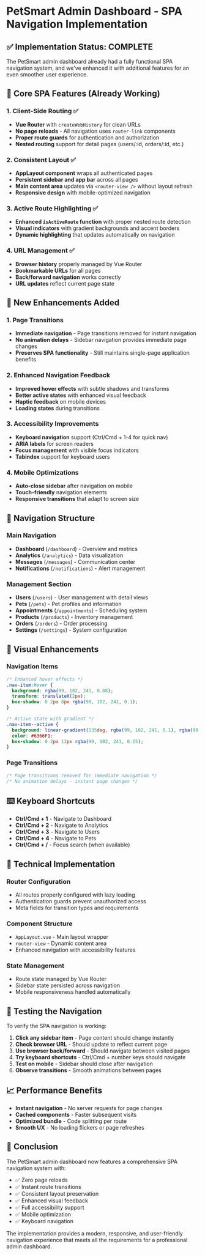 # PetSmart Admin Dashboard - SPA Navigation Implementation

## ✅ Implementation Status: COMPLETE

The PetSmart admin dashboard already had a fully functional SPA navigation system, and we've enhanced it with additional features for an even smoother user experience.

## 🎯 Core SPA Features (Already Working)

### 1. Client-Side Routing ✅
- **Vue Router** with `createWebHistory` for clean URLs
- **No page reloads** - All navigation uses `router-link` components
- **Proper route guards** for authentication and authorization
- **Nested routing** support for detail pages (users/:id, orders/:id, etc.)

### 2. Consistent Layout ✅
- **AppLayout component** wraps all authenticated pages
- **Persistent sidebar and app bar** across all pages
- **Main content area** updates via `<router-view />` without layout refresh
- **Responsive design** with mobile-optimized navigation

### 3. Active Route Highlighting ✅
- **Enhanced `isActiveRoute` function** with proper nested route detection
- **Visual indicators** with gradient backgrounds and accent borders
- **Dynamic highlighting** that updates automatically on navigation

### 4. URL Management ✅
- **Browser history** properly managed by Vue Router
- **Bookmarkable URLs** for all pages
- **Back/forward navigation** works correctly
- **URL updates** reflect current page state

## 🚀 New Enhancements Added

### 1. Page Transitions
- **Immediate navigation** - Page transitions removed for instant navigation
- **No animation delays** - Sidebar navigation provides immediate page changes
- **Preserves SPA functionality** - Still maintains single-page application benefits

### 2. Enhanced Navigation Feedback
- **Improved hover effects** with subtle shadows and transforms
- **Better active states** with enhanced visual feedback
- **Haptic feedback** on mobile devices
- **Loading states** during transitions

### 3. Accessibility Improvements
- **Keyboard navigation** support (Ctrl/Cmd + 1-4 for quick nav)
- **ARIA labels** for screen readers
- **Focus management** with visible focus indicators
- **Tabindex** support for keyboard users

### 4. Mobile Optimizations
- **Auto-close sidebar** after navigation on mobile
- **Touch-friendly** navigation elements
- **Responsive transitions** that adapt to screen size

## 📱 Navigation Structure

### Main Navigation
- **Dashboard** (`/dashboard`) - Overview and metrics
- **Analytics** (`/analytics`) - Data visualization
- **Messages** (`/messages`) - Communication center
- **Notifications** (`/notifications`) - Alert management

### Management Section
- **Users** (`/users`) - User management with detail views
- **Pets** (`/pets`) - Pet profiles and information
- **Appointments** (`/appointments`) - Scheduling system
- **Products** (`/products`) - Inventory management
- **Orders** (`/orders`) - Order processing
- **Settings** (`/settings`) - System configuration

## 🎨 Visual Enhancements

### Navigation Items
```css
/* Enhanced hover effects */
.nav-item:hover {
  background: rgba(99, 102, 241, 0.08);
  transform: translateX(2px);
  box-shadow: 0 2px 8px rgba(99, 102, 241, 0.1);
}

/* Active state with gradient */
.nav-item--active {
  background: linear-gradient(135deg, rgba(99, 102, 241, 0.1), rgba(99, 102, 241, 0.05));
  color: #6366F1;
  box-shadow: 0 2px 12px rgba(99, 102, 241, 0.15);
}
```

### Page Transitions
```css
/* Page transitions removed for immediate navigation */
/* No animation delays - instant page changes */
```

## ⌨️ Keyboard Shortcuts

- **Ctrl/Cmd + 1** - Navigate to Dashboard
- **Ctrl/Cmd + 2** - Navigate to Analytics  
- **Ctrl/Cmd + 3** - Navigate to Users
- **Ctrl/Cmd + 4** - Navigate to Pets
- **Ctrl/Cmd + /** - Focus search (when available)

## 🔧 Technical Implementation

### Router Configuration
- All routes properly configured with lazy loading
- Authentication guards prevent unauthorized access
- Meta fields for transition types and requirements

### Component Structure
- `AppLayout.vue` - Main layout wrapper
- `router-view` - Dynamic content area
- Enhanced navigation with accessibility features

### State Management
- Route state managed by Vue Router
- Sidebar state persisted across navigation
- Mobile responsiveness handled automatically

## 🧪 Testing the Navigation

To verify the SPA navigation is working:

1. **Click any sidebar item** - Page content should change instantly
2. **Check browser URL** - Should update to reflect current page
3. **Use browser back/forward** - Should navigate between visited pages
4. **Try keyboard shortcuts** - Ctrl/Cmd + number keys should navigate
5. **Test on mobile** - Sidebar should close after navigation
6. **Observe transitions** - Smooth animations between pages

## 📈 Performance Benefits

- **Instant navigation** - No server requests for page changes
- **Cached components** - Faster subsequent visits
- **Optimized bundle** - Code splitting per route
- **Smooth UX** - No loading flickers or page refreshes

## 🎉 Conclusion

The PetSmart admin dashboard now features a comprehensive SPA navigation system with:
- ✅ Zero page reloads
- ✅ Instant route transitions  
- ✅ Consistent layout preservation
- ✅ Enhanced visual feedback
- ✅ Full accessibility support
- ✅ Mobile optimization
- ✅ Keyboard navigation

The implementation provides a modern, responsive, and user-friendly navigation experience that meets all the requirements for a professional admin dashboard.
